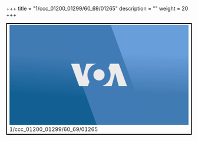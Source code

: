 +++
title = "1/ccc_01200_01299/60_69/01265"
description = ""
weight = 20
+++

<table style="border:2px solid black;max-width:800px;max-height:800px;" 
><tr><td>
<img class="center-fit-jpg"
src="/jpg_/aaa_20190430_NxaOmWaI8sI_01264.jpg">
1/ccc_01200_01299/60_69/01265
</img></td></tr></table>

